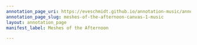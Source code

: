 ```yaml
---
annotation_page_uri: https://eveschmidt.github.io/annotation-music/annotations/meshes-of-the-afternoon-canvas-1-music.json
annotation_page_slug: meshes-of-the-afternoon-canvas-1-music
layout: annotation_page
manifest_label: Meshes of the Afternoon

---
```

